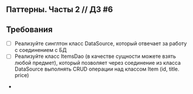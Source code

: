 ## Паттерны. Часты 2 // ДЗ #6

## Требования

- [ ] Реализуйте синглтон класс DataSource, который отвечает за работу с соединением с БД
- [ ] Реализуйте класс ItemsDao (в качестве сущности можете взять любой предмет), который позволяет через соединение из класса DataSource выполнять CRUD операции над классом Item (id, title. price)
- 